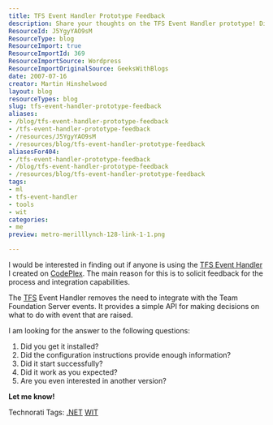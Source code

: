 ```yaml
---
title: TFS Event Handler Prototype Feedback
description: Share your thoughts on the TFS Event Handler prototype! Discover its integration capabilities and help shape future versions with your feedback.
ResourceId: J5YgyYAO9sM
ResourceType: blog
ResourceImport: true
ResourceImportId: 369
ResourceImportSource: Wordpress
ResourceImportOriginalSource: GeeksWithBlogs
date: 2007-07-16
creator: Martin Hinshelwood
layout: blog
resourceTypes: blog
slug: tfs-event-handler-prototype-feedback
aliases:
- /blog/tfs-event-handler-prototype-feedback
- /tfs-event-handler-prototype-feedback
- /resources/J5YgyYAO9sM
- /resources/blog/tfs-event-handler-prototype-feedback
aliasesFor404:
- /tfs-event-handler-prototype-feedback
- /blog/tfs-event-handler-prototype-feedback
- /resources/blog/tfs-event-handler-prototype-feedback
tags:
- ml
- tfs-event-handler
- tools
- wit
categories:
- me
preview: metro-merilllynch-128-link-1-1.png

---
```

I would be interested in finding out if anyone is using the [TFS Event Handler](http://www.codeplex.com/TFSEventHandler) I created on [CodePlex](http://www.codeplex.com "CodePlex"). The main reason for this is to solicit feedback for the process and integration capabilities.

The [TFS](http://msdn2.microsoft.com/en-us/teamsystem/aa718934.aspx "Team Foundation Server") Event Handler removes the need to integrate with the Team Foundation Server events. It provides a simple API for making decisions on what to do with event that are raised.

I am looking for the answer to the following questions:

1. Did you get it installed?
2. Did the configuration instructions provide enough information?
3. Did it start successfully?
4. Did it work as you expected?
5. Are you even interested in another version?

**Let me know!**

Technorati Tags: [.NET](http://technorati.com/tags/.NET) [WIT](http://technorati.com/tags/WIT)
